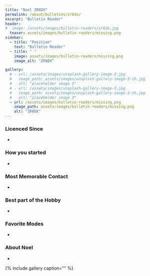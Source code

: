 ```yaml
---
title: "Noel ZR6DX"
permalink: /about/bulletins/zr6dx/
excerpt: "Bulletin Reader"
header:
#  image: /assets/images/bulletin-readers/zr6dx.jpg
  teaser: assets/images/bulletin-readers/missing.png
sidebar:
  - title: "Position"
    text: "Bulletin Reader"
  - title: " "
    image: assets/images/bulletin-readers/missing.png
    image_alt: "ZR6DX"

gallery:
  # - url: /assets/images/unsplash-gallery-image-2.jpg
  #   image_path: assets/images/unsplash-gallery-image-2-th.jpg
  #   alt: "placeholder image 2"
  # - url: /assets/images/unsplash-gallery-image-3.jpg
  #   image_path: assets/images/unsplash-gallery-image-3-th.jpg
  #   alt: "placeholder image 3"
  - url: /assets/images/bulletin-readers/missing.png
    image_path: assets/images/bulletin-readers/missing.png
    alt: "ZR6DX"
---
```


### Licenced Since
-

### How you started
-

### Most Memorable Contact
-

### Best part of the Hobby
-

### Favorite Modes
-

### About Noel 
-


{% include gallery caption="" %}
